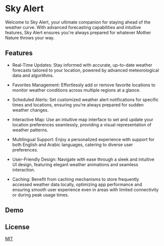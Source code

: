 
# Sky Alert

Welcome to Sky Alert, your ultimate companion for staying ahead of the weather curve. With advanced forecasting capabilities and intuitive features, Sky Alert ensures you're always prepared for whatever Mother Nature throws your way.

## Features
- Real-Time Updates: Stay informed with accurate, up-to-date weather forecasts tailored to your location, powered by advanced meteorological data and algorithms.
- Favorites Management: Effortlessly add or remove favorite locations to monitor weather conditions across multiple regions at a glance.

- Scheduled Alerts: Set customized weather alert notifications for specific times and locations, ensuring you're always prepared for sudden weather changes.
- Interactive Map: Use an intuitive map interface to set and update your location preferences seamlessly, providing a visual representation of weather patterns.
- Multilingual Support: Enjoy a personalized experience with support for both English and Arabic languages, catering to diverse user preferences.
- User-Friendly Design: Navigate with ease through a sleek and intuitive UI design, featuring elegant weather animations and seamless interaction.
- Caching: Benefit from caching mechanisms to store frequently accessed weather data locally, optimizing app performance and ensuring smooth user experience even in areas with limited connectivity or during peak usage times.

## Demo


## License

[MIT](https://choosealicense.com/licenses/mit/)


